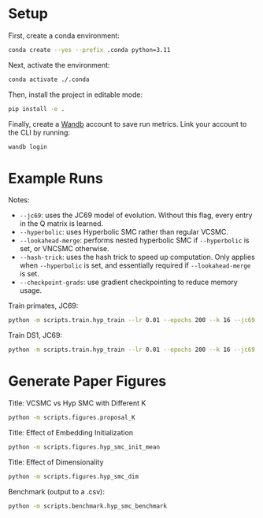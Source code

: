 # Setup

First, create a conda environment:

```bash
conda create --yes --prefix .conda python=3.11
```

Next, activate the environment:

```bash
conda activate ./.conda
```

Then, install the project in editable mode:

```bash
pip install -e .
```

Finally, create a [Wandb](https://wandb.ai) account to save run metrics. Link
your account to the CLI by running:

```bash
wandb login
```

# Example Runs

Notes:

- `--jc69`: uses the JC69 model of evolution. Without this flag, every entry in
  the Q matrix is learned.
- `--hyperbolic`: uses Hyperbolic SMC rather than regular VCSMC.
- `--lookahead-merge`: performs nested hyperbolic SMC if `--hyperbolic` is set,
  or VNCSMC otherwise.
- `--hash-trick`: uses the hash trick to speed up computation. Only applies when
  `--hyperbolic` is set, and essentially required if `--lookahead-merge` is set.
- `--checkpoint-grads`: use gradient checkpointing to reduce memory usage.

Train primates, JC69:

```bash
python -m scripts.train.hyp_train --lr 0.01 --epochs 200 --k 16 --jc69 --hyperbolic --lookahead-merge --hash-trick data/primates.phy
```

Train DS1, JC69:

```bash
python -m scripts.train.hyp_train --lr 0.01 --epochs 200 --k 16 --jc69 --hyperbolic --lookahead-merge --hash-trick --checkpoint-grads data/hohna/DS1.phy
```

# Generate Paper Figures

Title: VCSMC vs Hyp SMC with Different K

```bash
python -m scripts.figures.proposal_K
```

Title: Effect of Embedding Initialization

```bash
python -m scripts.figures.hyp_smc_init_mean
```

Title: Effect of Dimensionality

```bash
python -m scripts.figures.hyp_smc_dim
```

Benchmark (output to a .csv):

```bash
python -m scripts.benchmark.hyp_smc_benchmark
```
